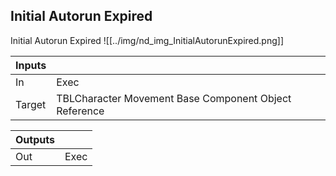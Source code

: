 ## Initial Autorun Expired
Initial Autorun Expired
![[../img/nd_img_InitialAutorunExpired.png]]

|Inputs||
|--|--|
| In | Exec |
| Target | TBLCharacter Movement Base Component Object Reference |

|Outputs||
|--|--|
| Out | Exec |
